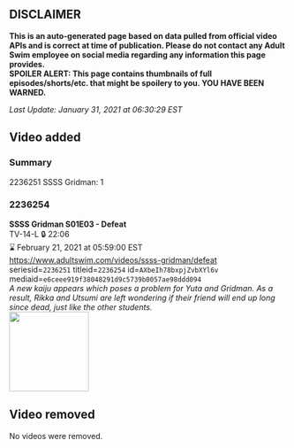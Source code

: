 ## DISCLAIMER
**This is an auto-generated page based on data pulled from official video APIs and is correct at time of publication. Please do not contact any Adult Swim employee on social media regarding any information this page provides.**  
**SPOILER ALERT: This page contains thumbnails of full episodes/shorts/etc. that might be spoilery to you. YOU HAVE BEEN WARNED.**  

_Last Update: January 31, 2021 at 06:30:29 EST_
## Video added
### Summary
2236251 SSSS Gridman: 1  
### 2236254
**SSSS Gridman S01E03 - Defeat**  
TV-14-L 🔒 22:06  
⌛ February 21, 2021 at 05:59:00 EST  
https://www.adultswim.com/videos/ssss-gridman/defeat  
seriesid=`2236251` titleid=`2236254` id=`AXbeIh78bxpjZvbXYl6v` mediaid=`e6ceee919f38048291d9c5739b0057ae98ddd094`  
_A new kaiju appears which poses a problem for Yuta and Gridman. As a result, Rikka and Utsumi are left wondering if their friend will end up long since dead, just like the other students._  
<a href="https://media.cdn.adultswim.com/uploads/20210107/thumbnails/2_21171335450-SSSS_Gridman_003.jpg"><img src="https://media.cdn.adultswim.com/uploads/20210107/thumbnails/2_21171335450-SSSS_Gridman_003.jpg" height="144px" /></a>
## Video removed
No videos were removed.  
